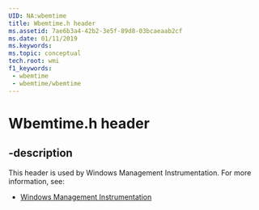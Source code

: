 ```yaml
---
UID: NA:wbemtime
title: Wbemtime.h header
ms.assetid: 7ae6b3a4-42b2-3e5f-89d8-03bcaeaab2cf
ms.date: 01/11/2019
ms.keywords: 
ms.topic: conceptual
tech.root: wmi
f1_keywords:
 - wbemtime
 - wbemtime/wbemtime
---
```


# Wbemtime.h header


## -description

This header is used by Windows Management Instrumentation. For more information, see:

- [Windows Management Instrumentation](../_wmi/index.md)

